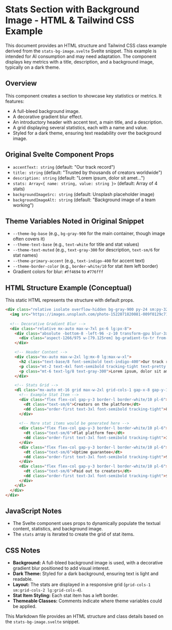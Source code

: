 # Stats Section with Background Image - HTML & Tailwind CSS Example

This document provides an HTML structure and Tailwind CSS class example derived from the `stats-bg-image.svelte` Svelte snippet. This example is intended for AI consumption and may need adaptation. The component displays key metrics with a title, description, and a background image, typically on a dark theme.

## Overview

This component creates a section to showcase key statistics or metrics. It features:
-   A full-bleed background image.
-   A decorative gradient blur effect.
-   An introductory header with accent text, a main title, and a description.
-   A grid displaying several statistics, each with a name and value.
-   Styled for a dark theme, ensuring text readability over the background image.

## Original Svelte Component Props

-   `accentText: string` (default: "Our track record")
-   `title: string` (default: "Trusted by thousands of creators worldwide")
-   `description: string` (default: "Lorem ipsum, dolor sit amet...")
-   `stats: Array<{ name: string, value: string }>` (default: Array of 4 stats)
-   `backgroundImageSrc: string` (default: Unsplash placeholder image)
-   `backgroundImageAlt: string` (default: "Background image of a team working")

## Theme Variables Noted in Original Snippet

-   `--theme-bg-base` (e.g., `bg-gray-900` for the main container, though image often covers it)
-   `--theme-text-base` (e.g., `text-white` for title and stat values)
-   `--theme-text-muted` (e.g., `text-gray-300` for description, `text-sm/6` for stat names)
-   `--theme-primary-accent` (e.g., `text-indigo-400` for accent text)
-   `--theme-border-color` (e.g., `border-white/10` for stat item left border)
-   Gradient colors for blur: `#ff4694` to `#776fff`

## HTML Structure Example (Conceptual)

This static HTML represents the structure with default props.

```html
<div class="relative isolate overflow-hidden bg-gray-900 py-24 sm:py-32"> <!-- theme: bg-theme-bg-base -->
  <img src="https://images.unsplash.com/photo-1522071820081-009f0129c71c?..." alt="Background image of a team working" class="absolute inset-0 -z-10 size-full object-cover" />
  
  <!-- Decorative Gradient Blur -->
  <div class="relative mx-auto max-w-7xl px-6 lg:px-8">
    <div class="absolute -bottom-8 -left-96 -z-10 transform-gpu blur-3xl sm:-bottom-64 sm:-left-40 lg:-bottom-32 lg:left-8 xl:-left-10" aria-hidden="true">
      <div class="aspect-1266/975 w-[79.125rem] bg-gradient-to-tr from-[#ff4694] to-[#776fff] opacity-20" style="clip-path: polygon(74.1% 44.1%, 100% 61.6%, 97.5% 26.9%, 85.5% 0.1%, 80.7% 2%, 72.5% 32.5%, 60.2% 62.4%, 52.4% 68.1%, 47.5% 58.3%, 45.2% 34.5%, 27.5% 76.7%, 0.1% 64.9%, 17.9% 100%, 27.6% 76.8%, 76.1% 97.7%, 74.1% 44.1%)"></div>
    </div>

    <!-- Header Content -->
    <div class="mx-auto max-w-2xl lg:mx-0 lg:max-w-xl">
      <h2 class="text-base/8 font-semibold text-indigo-400">Our track record</h2> <!-- theme: text-theme-primary-accent -->
      <p class="mt-2 text-4xl font-semibold tracking-tight text-pretty text-white sm:text-5xl">Trusted by thousands of creators worldwide</p> <!-- theme: text-theme-text-base -->
      <p class="mt-6 text-lg/8 text-gray-300">Lorem ipsum, dolor sit amet consectetur adipisicing elit. Maiores impedit perferendis suscipit eaque, iste dolor cupiditate blanditiis.</p> <!-- theme: text-theme-text-muted -->
    </div>

    <!-- Stats Grid -->
    <dl class="mx-auto mt-16 grid max-w-2xl grid-cols-1 gap-x-8 gap-y-10 text-white sm:mt-20 sm:grid-cols-2 sm:gap-y-16 lg:mx-0 lg:max-w-none lg:grid-cols-4"> <!-- theme: text-theme-text-base -->
      <!-- Example Stat Item -->
      <div class="flex flex-col gap-y-3 border-l border-white/10 pl-6"> <!-- theme: border-theme-border-color -->
        <dt class="text-sm/6">Creators on the platform</dt>
        <dd class="order-first text-3xl font-semibold tracking-tight">8,000+</dd>
      </div>
      
      <!-- More stat items would be generated here -->
      <div class="flex flex-col gap-y-3 border-l border-white/10 pl-6">
        <dt class="text-sm/6">Flat platform fee</dt>
        <dd class="order-first text-3xl font-semibold tracking-tight">3%</dd>
      </div>
      <div class="flex flex-col gap-y-3 border-l border-white/10 pl-6">
        <dt class="text-sm/6">Uptime guarantee</dt>
        <dd class="order-first text-3xl font-semibold tracking-tight">99.9%</dd>
      </div>
      <div class="flex flex-col gap-y-3 border-l border-white/10 pl-6">
        <dt class="text-sm/6">Paid out to creators</dt>
        <dd class="order-first text-3xl font-semibold tracking-tight">$70M</dd>
      </div>
    </dl>
  </div>
</div>
```

## JavaScript Notes
- The Svelte component uses props to dynamically populate the textual content, statistics, and background image.
- The `stats` array is iterated to create the grid of stat items.

## CSS Notes
- **Background:** A full-bleed background image is used, with a decorative gradient blur positioned to add visual interest.
- **Dark Theme:** Styled for a dark background, ensuring text is light and readable.
- **Layout:** The stats are displayed in a responsive grid (`grid-cols-1 sm:grid-cols-2 lg:grid-cols-4`).
- **Stat Item Styling:** Each stat item has a left border.
- **Themeable Classes:** Comments indicate where theme variables could be applied.

This Markdown file provides an HTML structure and class details based on the `stats-bg-image.svelte` snippet.
